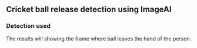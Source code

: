 ## Cricket ball release detection using ImageAI

### Detection used 

The results will showing the frame where ball leaves the hand of the person. 
